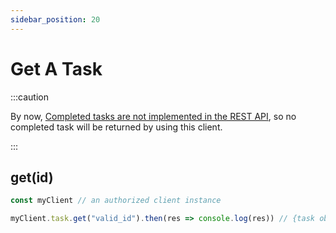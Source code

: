 ```yaml
---
sidebar_position: 20
---
```


# Get A Task

:::caution

By now, [Completed tasks are not implemented in the REST API](https://stackoverflow.com/questions/68368731/todoist-api-get-all-completed-tasks#:~:text=Completed%20tasks%20are%20not%20implemented%20in%20the%20REST%20API%20yet.%20To%20be%20able%20to%20retrieve%20completed%20tasks%2C%20you%20should%20be%20using%20the%20Sync%20API%3A%20https%3A//developer.todoist.com/sync/v8/%23get-all-completed-items), so no completed task will be returned by using this client.

:::

## get(id)

```js
const myClient // an authorized client instance

myClient.task.get("valid_id").then(res => console.log(res)) // {task object}
```
